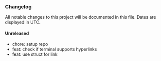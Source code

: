### Changelog

All notable changes to this project will be documented in this file. Dates are displayed in UTC.

#### Unreleased

- chore: setup repo
- feat: check if terminal supports hyperlinks
- feat: use struct for link

